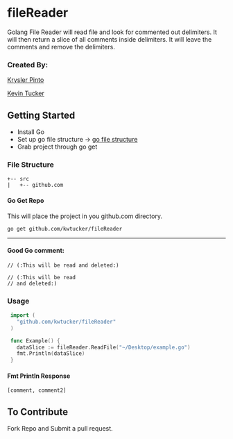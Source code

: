 # fileReader
Golang File Reader will read file and look for commented out delimiters. It will then return a slice of all comments inside delimiters. It will leave the comments and remove the delimiters.

### Created By:
[Krysler Pinto](https://github.com/PintoKrysler)

[Kevin Tucker](https://github.com/kwtucker)

## Getting Started
* Install Go
* Set up go file structure -> [go file structure](https://golang.org/doc/code.html)
* Grab project through go get

### File Structure
```
+-- src
|   +-- github.com
```

#### Go Get Repo
This will place the project in you github.com directory.
```
go get github.com/kwtucker/fileReader
```
---

#### Good Go comment:
```
// (:This will be read and deleted:)
```

```
// (:This will be read
// and deleted:)
```

### Usage
```go
 import (
   "github.com/kwtucker/fileReader"
 )

 func Example() {
   dataSlice := fileReader.ReadFile("~/Desktop/example.go")
   fmt.Println(dataSlice)
 }
```

#### Fmt Println Response
```
[comment, comment2]
```

## To Contribute
Fork Repo and Submit a pull request.
